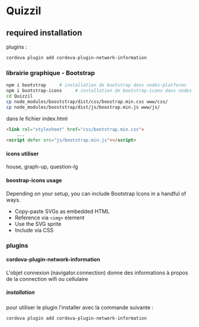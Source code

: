 # Quizzil

## required installation

plugins :
```bash
cordova plugin add cordova-plugin-network-information
```

### librairie graphique - Bootstrap

```bash
npm i bootstrap     # installation de bootstrap dans nodes-platforms
npm i bootstrap-icons     # installation de bootstrap-icons dans nodes-platforms
cd Quizzil
cp node_modules/booststrap/dist/css/boostrap.min.css www/css/
cp node_modules/booststrap/dist/js/boostrap.min.js www/js/
```

dans le fichier index.html
```html
<link rel="stylesheet" href="css/bootstrap.min.css">
    ...
<script defer src="js/bootstrap.min.js"></script>
```

#### icons utiliser

house, graph-up, question-lg


#### boostrap-icons usage

Depending on your setup, you can include Bootstrap Icons in a handful of ways.

- Copy-paste SVGs as embedded HTML
- Reference via `<img>` element
- Use the SVG sprite
- Include via CSS


### plugins

#### cordova-plugin-network-information

L'objet connexion (navigator.connection) donne des informations à propos de la connection wifi ou cellulaire

##### installation
pour utiliser le plugin l'installer avec la commande suivante :
```bash
cordova plugin add cordova-plugin-network-information
```

